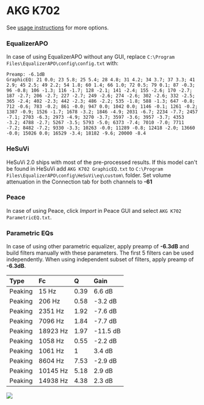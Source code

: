 # AKG K702
See [usage instructions](https://github.com/jaakkopasanen/AutoEq#usage) for more options.

### EqualizerAPO
In case of using EqualizerAPO without any GUI, replace `C:\Program Files\EqualizerAPO\config\config.txt`
with:
```
Preamp: -6.1dB
GraphicEQ: 21 0.0; 23 5.8; 25 5.4; 28 4.8; 31 4.2; 34 3.7; 37 3.3; 41 2.9; 45 2.5; 49 2.2; 54 1.8; 60 1.4; 66 1.0; 72 0.5; 79 0.1; 87 -0.3; 96 -0.8; 106 -1.3; 116 -1.7; 128 -2.1; 141 -2.4; 155 -2.6; 170 -2.7; 187 -2.7; 206 -2.7; 227 -2.7; 249 -2.6; 274 -2.6; 302 -2.6; 332 -2.5; 365 -2.4; 402 -2.3; 442 -2.3; 486 -2.2; 535 -1.8; 588 -1.3; 647 -0.8; 712 -0.6; 783 -0.2; 861 -0.0; 947 0.0; 1042 0.0; 1146 -0.1; 1261 -0.2; 1387 -0.9; 1526 -1.7; 1678 -3.2; 1846 -4.9; 2031 -6.7; 2234 -7.7; 2457 -7.1; 2703 -6.3; 2973 -4.9; 3270 -3.7; 3597 -3.6; 3957 -3.7; 4353 -3.2; 4788 -2.7; 5267 -3.5; 5793 -5.0; 6373 -7.4; 7010 -7.0; 7711 -7.2; 8482 -7.2; 9330 -3.3; 10263 -0.0; 11289 -0.8; 12418 -2.0; 13660 -0.0; 15026 0.0; 16529 -3.4; 18182 -9.6; 20000 -8.4
```

### HeSuVi
HeSuVi 2.0 ships with most of the pre-processed results. If this model can't be found in HeSuVi add
`AKG K702 GraphicEQ.txt` to `C:\Program Files\EqualizerAPO\config\HeSuVi\eq\custom\` folder.
Set volume attenuation in the Connection tab for both channels to **-61**

### Peace
In case of using Peace, click *Import* in Peace GUI and select `AKG K702 ParametricEQ.txt`.

### Parametric EQs
In case of using other parametric equalizer, apply preamp of **-6.3dB** and build filters manually
with these parameters. The first 5 filters can be used independently.
When using independent subset of filters, apply preamp of **-6.3dB**.

| Type    | Fc       |    Q | Gain     |
|:--------|:---------|:-----|:---------|
| Peaking | 15 Hz    | 0.39 | 6.6 dB   |
| Peaking | 206 Hz   | 0.58 | -3.2 dB  |
| Peaking | 2351 Hz  | 1.92 | -7.6 dB  |
| Peaking | 7096 Hz  | 1.84 | -7.7 dB  |
| Peaking | 18923 Hz | 1.97 | -11.5 dB |
| Peaking | 1058 Hz  | 0.55 | -2.2 dB  |
| Peaking | 1061 Hz  | 1    | 3.4 dB   |
| Peaking | 8604 Hz  | 7.53 | -2.9 dB  |
| Peaking | 10145 Hz | 5.18 | 2.9 dB   |
| Peaking | 14938 Hz | 4.38 | 2.3 dB   |

![](https://raw.githubusercontent.com/jaakkopasanen/AutoEq/master/results/rtings/avg/AKG%20K702/AKG%20K702.png)
